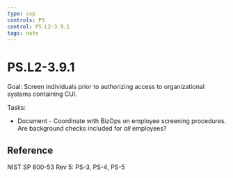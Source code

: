 ```yaml
---
type: ssp
controls: PS
control: PS.L2-3.9.1
tags: note
---
```


# PS.L2-3.9.1

Goal: Screen individuals prior to authorizing access to organizational systems containing CUI.

Tasks:

- Document - Coordinate with BizOps on employee screening procedures. Are background checks included for *all* employees?

## Reference

NIST SP 800-53 Rev 5: PS-3, PS-4, PS-5
